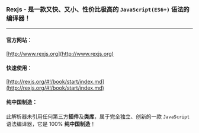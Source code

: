 ### Rexjs - 是一款又快、又小、性价比极高的 `JavaScript(ES6+)` 语法的编译器！
------
#### 官方网站：
[http://www.rexjs.org](http://www.rexjs.org)

#### 快速使用：
[http://rexjs.org/#!/book/start/index.md](http://rexjs.org/#!/book/start/index.md)

#### 纯中国制造：
此解析器未引用任何第三方**插件**及**类库**，属于完全独立、创新的一款 ```JavaScript``` 语法编译器，它是 100% **纯中国制造**！